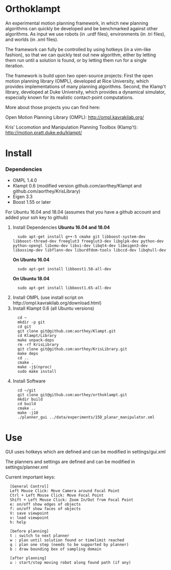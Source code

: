 <h1>Orthoklampt</h1>

An experimental motion planning framework, in which new planning algorithms can
quickly be developed and be benchmarked against other algorithms. As input we use
robots (in .urdf files), environments (in .tri files), and worlds (in .xml
files). 

The framework can fully be controlled by using hotkeys (in a vim-like fashion),
so that we can quickly test out new algorithm, either by letting them run until
a solution is found, or by letting them run for a single iteration.

The framework is build upon two open-source projects: First the open motion
planning library (OMPL), developed at Rice University, which provides implementations of many planning
algorithms. Second, the Klamp't library, developed at Duke University, which
provides a dynamical simulator, especially known for its realistic contact-point computations. 

More about those projects you can find here:

Open Motion Planning Library (OMPL): http://ompl.kavrakilab.org/

Kris' Locomotion and Manipulation Planning Toolbox (Klamp't): http://motion.pratt.duke.edu/klampt/

<h1>Install</h1>

<h3>Dependencies</h3>

<ul>
  <li> OMPL 1.4.0
  <li> Klampt 0.6 (modified version github.com/aorthey/Klampt and
  github.com/aorthey/KrisLibrary)
  <li> Eigen 3.3
  <li> Boost 1.55 or later
</ul>

For Ubuntu 16.04 and 18.04 (assumes that you have a github account and added your ssh key to github)

<ol>
  <li> Install Dependencies <b>Ubuntu 16.04 and 18.04</b>

      sudo apt-get install g++-5 cmake git libboost-system-dev libboost-thread-dev freeglut3 freeglut3-dev libglpk-dev python-dev python-opengl libxmu-dev libxi-dev libqt4-dev libeigen3-dev libassimp-dev libflann-dev liburdfdom-tools libccd-dev libqhull-dev
      
<b>On Ubuntu 16.04</b>

      sudo apt-get install libboost1.58-all-dev

<b>On Ubuntu 18.04</b>

      sudo apt-get install libboost1.65-all-dev
            
<li> Install OMPL (use install script on http://ompl.kavrakilab.org/download.html)
 <li> Install Klampt 0.6 (all Ubuntu versions)
  
      cd ~
      mkdir -p git
      cd git
      git clone git@github.com:aorthey/Klampt.git
      cd Klampt/Library
      make unpack-deps
      rm -rf KrisLibrary
      git clone git@github.com:aorthey/KrisLibrary.git
      make deps
      cd ..
      cmake .
      make -j$(nproc)
      sudo make install

<li>Install Software

      cd ~/git
      git clone git@github.com:aorthey/orthoklampt.git
      mkdir build
      cd build
      cmake ..
      make -j10
      ./planner_gui ../data/experiments/15D_planar_manipulator.xml
</ol>


<h1>Use</h1>

GUI uses hotkeys which are defined and can be modified in settings/gui.xml

The planners and settings are defined and can be modified in
settings/planner.xml

Current important keys:


      [General Control]
      Left Mouse Click: Move Camera around Focal Point
      Ctrl + Left Mouse Click: Move Focal Point
      Shift + Left Mouse Click: Zoom In/Out from Focal Point
      e: on/off show edges of objects
      f: on/off show faces of objects
      V: save viewpoint
      v: load viewpoint
      h: help

      [before planning] 
      t : switch to next planner
      w : plan until solution found or timelimit reached
      q : plan one step (needs to be supported by planner)
      b : draw bounding box of sampling domain

      [after planning] 
      u : start/stop moving robot along found path (if any)
      



